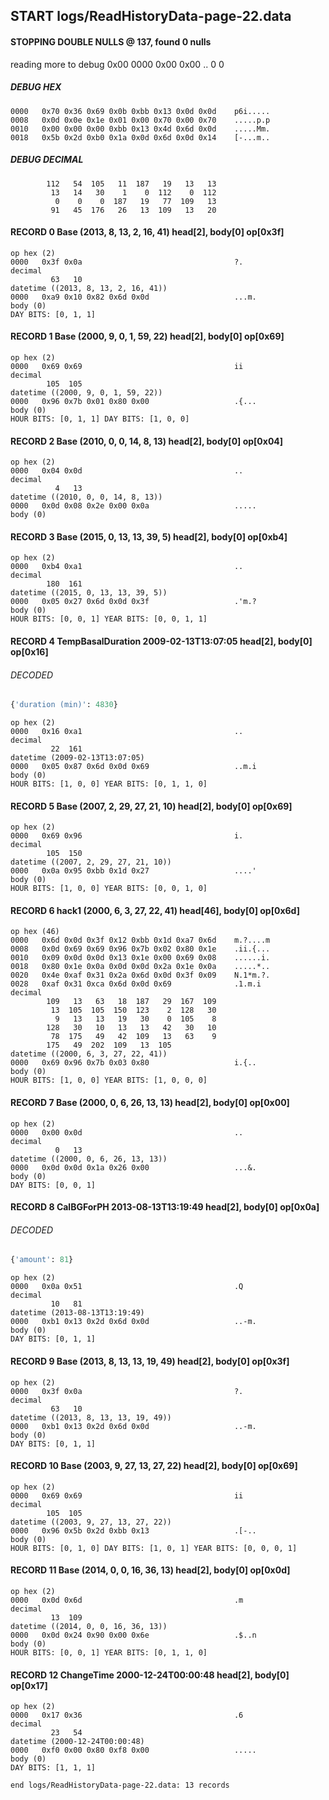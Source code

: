 ## START logs/ReadHistoryData-page-22.data
#### STOPPING DOUBLE NULLS @ 137, found 0 nulls
reading more to debug 0x00
    0000   0x00 0x00                                  ..
              0    0
##### DEBUG HEX
    0000   0x70 0x36 0x69 0x0b 0xbb 0x13 0x0d 0x0d    p6i.....
    0008   0x0d 0x0e 0x1e 0x01 0x00 0x70 0x00 0x70    .....p.p
    0010   0x00 0x00 0x00 0xbb 0x13 0x4d 0x6d 0x0d    .....Mm.
    0018   0x5b 0x2d 0xb0 0x1a 0x0d 0x6d 0x0d 0x14    [-...m..
##### DEBUG DECIMAL
            112   54  105   11  187   19   13   13
             13   14   30    1    0  112    0  112
              0    0    0  187   19   77  109   13
             91   45  176   26   13  109   13   20
#### RECORD 0 Base (2013, 8, 13, 2, 16, 41) head[2], body[0] op[0x3f]

    op hex (2)
    0000   0x3f 0x0a                                  ?.
    decimal
             63   10
    datetime ((2013, 8, 13, 2, 16, 41))
    0000   0xa9 0x10 0x82 0x6d 0x0d                   ...m.
    body (0)
    DAY BITS: [0, 1, 1]
#### RECORD 1 Base (2000, 9, 0, 1, 59, 22) head[2], body[0] op[0x69]

    op hex (2)
    0000   0x69 0x69                                  ii
    decimal
            105  105
    datetime ((2000, 9, 0, 1, 59, 22))
    0000   0x96 0x7b 0x01 0x80 0x00                   .{...
    body (0)
    HOUR BITS: [0, 1, 1] DAY BITS: [1, 0, 0]
#### RECORD 2 Base (2010, 0, 0, 14, 8, 13) head[2], body[0] op[0x04]

    op hex (2)
    0000   0x04 0x0d                                  ..
    decimal
              4   13
    datetime ((2010, 0, 0, 14, 8, 13))
    0000   0x0d 0x08 0x2e 0x00 0x0a                   .....
    body (0)

#### RECORD 3 Base (2015, 0, 13, 13, 39, 5) head[2], body[0] op[0xb4]

    op hex (2)
    0000   0xb4 0xa1                                  ..
    decimal
            180  161
    datetime ((2015, 0, 13, 13, 39, 5))
    0000   0x05 0x27 0x6d 0x0d 0x3f                   .'m.?
    body (0)
    HOUR BITS: [0, 0, 1] YEAR BITS: [0, 0, 1, 1]
#### RECORD 4 TempBasalDuration 2009-02-13T13:07:05 head[2], body[0] op[0x16]
###### DECODED
```python
{'duration (min)': 4830}
```
    op hex (2)
    0000   0x16 0xa1                                  ..
    decimal
             22  161
    datetime (2009-02-13T13:07:05)
    0000   0x05 0x87 0x6d 0x0d 0x69                   ..m.i
    body (0)
    HOUR BITS: [1, 0, 0] YEAR BITS: [0, 1, 1, 0]
#### RECORD 5 Base (2007, 2, 29, 27, 21, 10) head[2], body[0] op[0x69]

    op hex (2)
    0000   0x69 0x96                                  i.
    decimal
            105  150
    datetime ((2007, 2, 29, 27, 21, 10))
    0000   0x0a 0x95 0xbb 0x1d 0x27                   ....'
    body (0)
    HOUR BITS: [1, 0, 0] YEAR BITS: [0, 0, 1, 0]
#### RECORD 6 hack1 (2000, 6, 3, 27, 22, 41) head[46], body[0] op[0x6d]

    op hex (46)
    0000   0x6d 0x0d 0x3f 0x12 0xbb 0x1d 0xa7 0x6d    m.?....m
    0008   0x0d 0x69 0x69 0x96 0x7b 0x02 0x80 0x1e    .ii.{...
    0010   0x09 0x0d 0x0d 0x13 0x1e 0x00 0x69 0x08    ......i.
    0018   0x80 0x1e 0x0a 0x0d 0x0d 0x2a 0x1e 0x0a    .....*..
    0020   0x4e 0xaf 0x31 0x2a 0x6d 0x0d 0x3f 0x09    N.1*m.?.
    0028   0xaf 0x31 0xca 0x6d 0x0d 0x69              .1.m.i
    decimal
            109   13   63   18  187   29  167  109
             13  105  105  150  123    2  128   30
              9   13   13   19   30    0  105    8
            128   30   10   13   13   42   30   10
             78  175   49   42  109   13   63    9
            175   49  202  109   13  105
    datetime ((2000, 6, 3, 27, 22, 41))
    0000   0x69 0x96 0x7b 0x03 0x80                   i.{..
    body (0)
    HOUR BITS: [1, 0, 0] YEAR BITS: [1, 0, 0, 0]
#### RECORD 7 Base (2000, 0, 6, 26, 13, 13) head[2], body[0] op[0x00]

    op hex (2)
    0000   0x00 0x0d                                  ..
    decimal
              0   13
    datetime ((2000, 0, 6, 26, 13, 13))
    0000   0x0d 0x0d 0x1a 0x26 0x00                   ...&.
    body (0)
    DAY BITS: [0, 0, 1]
#### RECORD 8 CalBGForPH 2013-08-13T13:19:49 head[2], body[0] op[0x0a]
###### DECODED
```python
{'amount': 81}
```
    op hex (2)
    0000   0x0a 0x51                                  .Q
    decimal
             10   81
    datetime (2013-08-13T13:19:49)
    0000   0xb1 0x13 0x2d 0x6d 0x0d                   ..-m.
    body (0)
    DAY BITS: [0, 1, 1]
#### RECORD 9 Base (2013, 8, 13, 13, 19, 49) head[2], body[0] op[0x3f]

    op hex (2)
    0000   0x3f 0x0a                                  ?.
    decimal
             63   10
    datetime ((2013, 8, 13, 13, 19, 49))
    0000   0xb1 0x13 0x2d 0x6d 0x0d                   ..-m.
    body (0)
    DAY BITS: [0, 1, 1]
#### RECORD 10 Base (2003, 9, 27, 13, 27, 22) head[2], body[0] op[0x69]

    op hex (2)
    0000   0x69 0x69                                  ii
    decimal
            105  105
    datetime ((2003, 9, 27, 13, 27, 22))
    0000   0x96 0x5b 0x2d 0xbb 0x13                   .[-..
    body (0)
    HOUR BITS: [0, 1, 0] DAY BITS: [1, 0, 1] YEAR BITS: [0, 0, 0, 1]
#### RECORD 11 Base (2014, 0, 0, 16, 36, 13) head[2], body[0] op[0x0d]

    op hex (2)
    0000   0x0d 0x6d                                  .m
    decimal
             13  109
    datetime ((2014, 0, 0, 16, 36, 13))
    0000   0x0d 0x24 0x90 0x00 0x6e                   .$..n
    body (0)
    HOUR BITS: [0, 0, 1] YEAR BITS: [0, 1, 1, 0]
#### RECORD 12 ChangeTime 2000-12-24T00:00:48 head[2], body[0] op[0x17]

    op hex (2)
    0000   0x17 0x36                                  .6
    decimal
             23   54
    datetime (2000-12-24T00:00:48)
    0000   0xf0 0x00 0x80 0xf8 0x00                   .....
    body (0)
    DAY BITS: [1, 1, 1]
`end logs/ReadHistoryData-page-22.data: 13 records`

